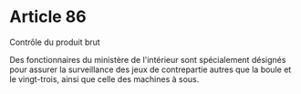# Article 86

Contrôle du produit brut

Des fonctionnaires du ministère de l'intérieur sont spécialement désignés pour assurer la surveillance des jeux de contrepartie autres que la boule et le vingt-trois, ainsi que celle des machines à sous.
